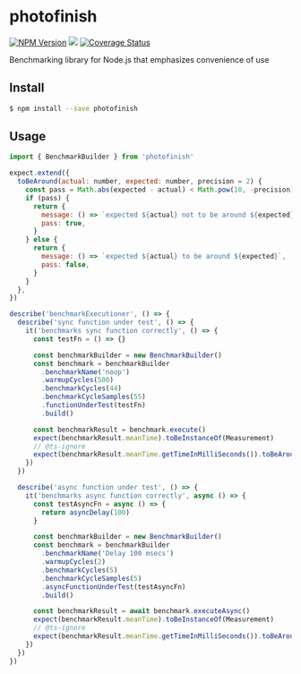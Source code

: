 # photofinish
[![NPM Version][npm-image]][npm-url]
![](https://github.com/kibertoad/photofinish/workflows/ci/badge.svg)
[![Coverage Status](https://coveralls.io/repos/kibertoad/photofinish/badge.svg?branch=master)](https://coveralls.io/r/kibertoad/photofinish?branch=master)

Benchmarking library for Node.js that emphasizes convenience of use

## Install

```sh
$ npm install --save photofinish
```

## Usage

```js
import { BenchmarkBuilder } from 'photofinish'

expect.extend({
  toBeAround(actual: number, expected: number, precision = 2) {
    const pass = Math.abs(expected - actual) < Math.pow(10, -precision) / 2
    if (pass) {
      return {
        message: () => `expected ${actual} not to be around ${expected}`,
        pass: true,
      }
    } else {
      return {
        message: () => `expected ${actual} to be around ${expected}`,
        pass: false,
      }
    }
  },
})

describe('benchmarkExecutioner', () => {
  describe('sync function under test', () => {
    it('benchmarks sync function correctly', () => {
      const testFn = () => {}

      const benchmarkBuilder = new BenchmarkBuilder()
      const benchmark = benchmarkBuilder
        .benchmarkName('noop')
        .warmupCycles(500)
        .benchmarkCycles(44)
        .benchmarkCycleSamples(55)
        .functionUnderTest(testFn)
        .build()

      const benchmarkResult = benchmark.execute()
      expect(benchmarkResult.meanTime).toBeInstanceOf(Measurement)
      // @ts-ignore
      expect(benchmarkResult.meanTime.getTimeInMilliSeconds()).toBeAround(0, 1)
    })
  })

  describe('async function under test', () => {
    it('benchmarks async function correctly', async () => {
      const testAsyncFn = async () => {
        return asyncDelay(100)
      }

      const benchmarkBuilder = new BenchmarkBuilder()
      const benchmark = benchmarkBuilder
        .benchmarkName('Delay 100 msecs')
        .warmupCycles(2)
        .benchmarkCycles(5)
        .benchmarkCycleSamples(5)
        .asyncFunctionUnderTest(testAsyncFn)
        .build()

      const benchmarkResult = await benchmark.executeAsync()
      expect(benchmarkResult.meanTime).toBeInstanceOf(Measurement)
      // @ts-ignore
      expect(benchmarkResult.meanTime.getTimeInMilliSeconds()).toBeAround(100, 0)
    })
  })
})
```

[npm-image]: https://img.shields.io/npm/v/photofinish.svg
[npm-url]: https://npmjs.org/package/photofinish
[downloads-image]: https://img.shields.io/npm/dm/photofinish.svg
[downloads-url]: https://npmjs.org/package/photofinish
[circleci-image]: https://circleci.com/gh/kibertoad/photofinish.svg?style=svg
[circleci-url]: https://circleci.com/gh/kibertoad/photofinish
